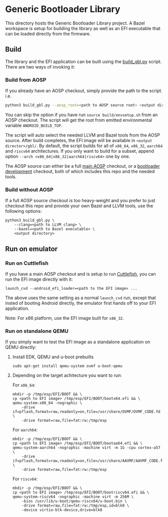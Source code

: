 # Generic Bootloader Library

This directory hosts the Generic Bootloader Library project. A Bazel
workspace is setup for building the library as well as an EFI executable that
can be loaded directly from the firmware.

## Build

The library and the EFI application can be built using the
[build_gbl.py](tools/build/build_gbl.py) script. There are two ways of invoking
it:

### Build from AOSP

If you already have an AOSP checkout, simply provide the path to the script.
i.e.

```.sh
python3 build_gbl.py --aosp_root=<path to AOSP source root> <output directory>
```

You can skip the option if you have run `source build/envsetup.sh` from an AOSP
checkout. The script will get the root from emitted environmental variable
`ANDROID_BUILD_TOP`.

The script will auto select the needed LLVM and Bazel tools from the AOSP
source. After build completes, the EFI image will be available in
`<output director>/gbl/`. By default, the script builds for all of `x86_64`,
`x86_32`, `aarch64` and `riscv64` architectures. If you only want to build for
a subset, append option `--arch <x86_64|x86_32|aarch64|riscv64>` one by one.

The AOSP source can either be a full
[main AOSP](https://source.android.com/docs/setup/download/downloading)
checkout, or a
[bootloader development](https://source.android.com/docs/setup/create/cuttlefish-bootloader-dev)
checkout, both of which includes this repo and the needed tools.

### Build without AOSP

If a full AOSP source checkout is too heavy-weight and you prefer to just
checkout this repo and provide your own Bazel and LLVM tools, use the following
options:

```
python3 build_gbl.py \
    --clang=<path to LLVM clang> \
    --bazel=<path to Bazel executable> \
    <output directory>
```

## Run on emulator

### Run on Cuttlefish

If you have a main AOSP checkout and is setup to run
[Cuttlefish](https://source.android.com/docs/setup/create/cuttlefish), you can
run the EFI image directly with it:

```
launch_cvd --android_efi_loader=<path to the EFI image> ...
```

The above uses the same setting as a normal `launch_cvd` run, except that
insted of booting Android directly, the emulator first hands off to your EFI
application.

Note: For x86 platform, use the EFI image built for `x86_32`.

### Run on standalone QEMU

If you simply want to test the EFI image as a standalone application on QEMU
directly:

1. Install EDK, QEMU and u-boot prebuilts

   ```
   sudo apt-get install qemu-system ovmf u-boot-qemu
   ```

1. Depending on the target achitecture you want to run:

   For `x86_64`:
   ```
   mkdir -p /tmp/esp/EFI/BOOT && \
   cp <path to EFI image> /tmp/esp/EFI/BOOT/bootx64.efi && \
   qemu-system-x86_64 -nographic \
       -drive if=pflash,format=raw,readonly=on,file=/usr/share/OVMF/OVMF_CODE.fd \
       -drive format=raw,file=fat:rw:/tmp/esp
   ```

   For `aarch64`:
   ```
   mkdir -p /tmp/esp/EFI/BOOT && \
   cp <path to EFI image> /tmp/esp/EFI/BOOT/bootaa64.efi && \
   qemu-system-aarch64 -nographic -machine virt -m 1G -cpu cortex-a57 \
       -drive if=pflash,format=raw,readonly=on,file=/usr/share/AAVMF/AAVMF_CODE.fd \
       -drive format=raw,file=fat:rw:/tmp/esp
   ```

   For `riscv64`:
   ```
   mkdir -p /tmp/esp/EFI/BOOT && \
   cp <path to EFI image> /tmp/esp/EFI/BOOT/bootriscv64.efi && \
   qemu-system-riscv64 -nographic -machine virt -m 256M \
       -bios /usr/lib/u-boot/qemu-riscv64/u-boot.bin \
       -drive format=raw,file=fat:rw:/tmp/esp,id=blk0 \
       -device virtio-blk-device,drive=blk0
   ```
